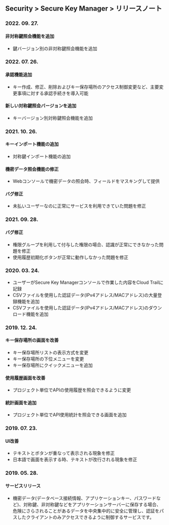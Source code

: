 ## Security > Secure Key Manager > リリースノート

### 2022. 09. 27.
#### 非対称鍵照会機能を追加
* 鍵バージョン別の非対称鍵照会機能を追加

### 2022. 07. 26.
#### 承認機能追加
* キー作成、修正、削除およびキー保存場所のアクセス制御変更など、主要変更事項に対する承認手続きを導入可能
#### 新しい対称鍵照会バージョンを追加
* キーバージョン別対称鍵照会機能を追加

### 2021. 10. 26.
#### キーインポート機能の追加
* 対称鍵インポート機能の追加
#### 機密データ照会機能の修正
* Webコンソールで機密データの照会時、フィールドをマスキングして提供
#### バグ修正
* 未払いユーザーなのに正常にサービスを利用できていた問題を修正

### 2021. 09. 28.
#### バグ修正
* 権限グループを利用して付与した権限の場合、認識が正常にできなかった問題を修正
* 使用履歴初期化ボタンが正常に動作しなかった問題を修正

### 2020. 03. 24.
* ユーザーがSecure Key Managerコンソールで作業した内容をCloud Trailに記録
* CSVファイルを使用した認証データ(IPv4アドレス/MACアドレス)の大量登録機能を追加
* CSVファイルを使用した認証データ(IPv4アドレス/MACアドレス)のダウンロード機能を追加

### 2019. 12. 24.

#### キー保存場所の画面を改善
* キー保存場所リストの表示方式を変更
* キー保存場所の下位メニューを変更
* キー保存場所にクイックメニューを追加

#### 使用履歴画面を改善
* プロジェクト単位でAPIの使用履歴を照会できるように変更

#### 統計画面を追加
* プロジェクト単位でAPI使用統計を照会できる画面を追加

### 2019. 07. 23.

#### UI改善
* テキストとボタンが重なって表示される現象を修正
* 日本語で画面を表示する時、テキストが改行される現象を修正

### 2019. 05. 28.

#### サービスリリース
* 機密データ(データベース接続情報、アプリケーションキー、パスワードなど)、対称鍵、非対称鍵などをアプリケーションサーバーに保存する場合、危険にさらされることがあるデータを中央集中的に安全に管理し、認証をパスしたクライアントのみアクセスできるように制御するサービスです。

